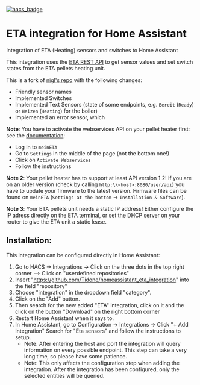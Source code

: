 [![hacs_badge](https://img.shields.io/badge/HACS-Default-orange.svg)](https://github.com/custom-components/hacs)

# ETA integration for Home Assistant
Integration of ETA (Heating) sensors and switches to Home Assistant

This integration uses the [ETA REST API](https://www.meineta.at/javax.faces.resource/downloads/ETA-RESTful-v1.2.pdf.xhtml?ln=default&v=0) to get sensor values and set switch states from the ETA pellets heating unit.

This is a fork of [nigl's repo](https://github.com/nigl/homeassistant_eta_integration) with the following changes:
- Friendly sensor names
- Implemented Switches
- Implemented Text Sensors (state of some endpoints, e.g. `Bereit` (`Ready`) or `Heizen` (`Heating`) for the boiler)
- Implemented an error sensor, which

**Note**: You have to activate the webservices API on your pellet heater first: see the [documentation](https://www.meineta.at/javax.faces.resource/downloads/ETA-RESTful-v1.2.pdf.xhtml?ln=default&v=0):
- Log in to `meinETA`
- Go to `Settings` in the middle of the page (not the bottom one!)
- Click on `Activate Webservices`
- Follow the instructions

**Note 2**: Your pellet heater has to support at least API version 1.2! If you are on an older version (check by calling `http:\\<host>:8080/user/api`) you have to update your firmware to the latest version. Firmware files can be found on `meinETA` (`Settings at the bottom` -> `Installation & Software`).

**Note 3**: Your ETA pellets unit needs a static IP address! Either configure the IP adress directly on the ETA terminal, or set the DHCP server on your router to give the ETA unit a static lease.

## Installation:
This integration can be configured directly in Home Assistant:

1. Go to HACS -> Integrations -> Click on the three dots in the top right corner --> Click on "userdefined repositories"
1. Insert "https://github.com/Tidone/homeassistant_eta_integration" into the field "repository"
1. Choose "integration" in the dropdown field "category".
1. Click on the "Add" button.
1. Then search for the new added "ETA" integration, click on it and the click on the button "Download" on the right bottom corner
1. Restart Home Assistant when it says to.
1. In Home Assistant, go to Configuration -> Integrations -> Click "+ Add Integration"
Search for "Eta sensors" and follow the instructions to setup.
    - Note: After entering the host and port the integration will query information on every possible endpoint. This step can take a very long time, so please have some patience.
    - Note: This only affects the configuration step when adding the integration. After the integration has been configured, only the selected entities will be queried.
